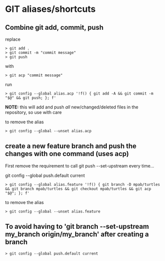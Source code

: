 # GIT aliases/shortcuts

## Combine git add, commit, push

replace

```console
> git add .
> git commit -m "commit message"
> git push
```

with

```console
> git acp "commit message"
```

run

```console
> git config --global alias.acp '!f() { git add -A && git commit -m "$@" && git push; }; f'
```

**NOTE:** this will add and push _all_ new/changed/deleted files in the repository, so use with care

to remove the alias

```console
> git config --global --unset alias.acp
```

## create a new feature branch and push the changes with one command (uses acp)

First remove the requirement to call git push --set-upstream every time...

git config --global push.default current

```console
> git config --global alias.feature '!f() { git branch -D mpab/turtles && git branch mpab/turtles && git checkout mpab/turtles && git acp "$@"; }; f'
```

to remove the alias

```console
> git config --global --unset alias.feature
```

## To avoid having to 'git branch --set-upstream my_branch origin/my_branch' after creating a branch

```console
> git config --global push.default current
```
